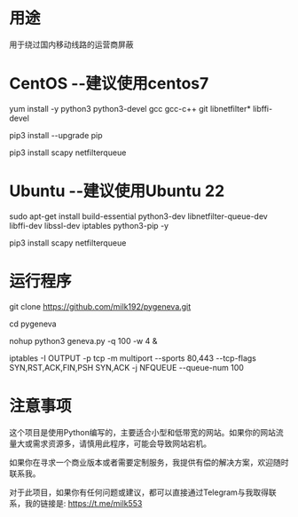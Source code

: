 # 用途
用于绕过国内移动线路的运营商屏蔽

# CentOS --建议使用centos7
yum install -y python3 python3-devel gcc gcc-c++ git libnetfilter* libffi-devel

pip3 install --upgrade pip

pip3 install scapy netfilterqueue

# Ubuntu --建议使用Ubuntu 22

sudo apt-get install build-essential python3-dev libnetfilter-queue-dev libffi-dev libssl-dev iptables python3-pip -y

pip3 install scapy netfilterqueue

# 运行程序
git clone https://github.com/milk192/pygeneva.git

cd pygeneva

nohup python3 geneva.py -q 100 -w 4 &

iptables -I OUTPUT -p tcp -m multiport --sports 80,443 --tcp-flags SYN,RST,ACK,FIN,PSH SYN,ACK -j NFQUEUE --queue-num 100

# 注意事项
这个项目是使用Python编写的，主要适合小型和低带宽的网站。如果你的网站流量大或需求资源多，请慎用此程序，可能会导致网站宕机。

如果你在寻求一个商业版本或者需要定制服务，我提供有偿的解决方案，欢迎随时联系我。

对于此项目，如果你有任何问题或建议，都可以直接通过Telegram与我取得联系，我的链接是: https://t.me/milk553


